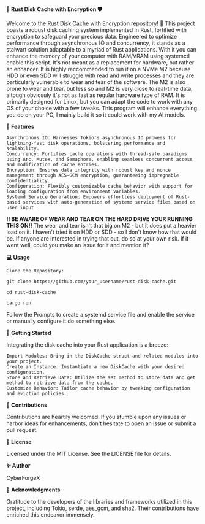 **🚀 Rust Disk Cache with Encryption 🛡️**

Welcome to the Rust Disk Cache with Encryption repository! 🎉 This project boasts a robust disk caching system implemented in Rust, fortified with encryption to safeguard your precious data. Engineered to optimize performance through asynchronous IO and concurrency, it stands as a stalwart solution adaptable to a myriad of Rust applications. With it you can enhance the memory of your computer with RAM/VRAM using systemctl enable this script. It's not meant as a replacement for hardware, but rather an enhancer. It is highly reccommended to run it on a NVMe M2 because HDD or even SDD will struggle with read and write processes and they are particularly vulnerable to wear and tear of the software. The M2 is also prone to wear and tear, but less so and M2 is very close to real-time data, altough obviosuly it's not as fast as regular hardware type of RAM. It is primarily designed for Linux, but you can adapt the code to work with any OS of your choice with a few tweaks. This program will enhance everything you do on your PC, I mainly build it so it could work with my AI models.

**🌟 Features**

    Asynchronous IO: Harnesses Tokio's asynchronous IO prowess for lightning-fast disk operations, bolstering performance and scalability.
    Concurrency: Fortifies cache operations with thread-safe paradigms using Arc, Mutex, and Semaphore, enabling seamless concurrent access and modification of cache entries.
    Encryption: Ensures data integrity with robust key and nonce management through AES-GCM encryption, guaranteeing impregnable confidentiality.
    Configuration: Flexibly customizable cache behavior with support for loading configuration from environment variables.
    Systemd Service Generation: Empowers effortless deployment of Rust-based services with auto-generation of systemd service files based on user input.

**!! BE AWARE OF WEAR AND TEAR ON THE HARD DRIVE YOUR RUNNING THIS ON!!**
The wear and tear isn't that big on M2 - but it does put a heavier load on it. I haven't tried it on HDD or SDD - so I don't know how that would be. If anyone are interested in trying that out, do so at your own risk. If it went well, could you make an issue for it and mention it?

**💻 Usage**

    Clone the Repository:
   
    git clone https://github.com/your_username/rust-disk-cache.git
   
    cd rust-disk-cache

    cargo run

 Follow the Prompts to create a systemd service file and enable the service or manually configure it do something else.

**🚀 Getting Started**

Integrating the disk cache into your Rust application is a breeze:

    Import Modules: Bring in the DiskCache struct and related modules into your project.
    Create an Instance: Instantiate a new DiskCache with your desired configuration.
    Store and Retrieve Data: Utilize the set method to store data and get method to retrieve data from the cache.
    Customize Behavior: Tailor cache behavior by tweaking configuration and eviction policies.

**🤝 Contributions**

Contributions are heartily welcomed! If you stumble upon any issues or harbor ideas for enhancements, don't hesitate to open an issue or submit a pull request.


**📝 License**

Licensed under the MIT License. See the LICENSE file for details.

**✨ Author**

CyberForgeX

**🙏 Acknowledgments**

Gratitude to the developers of the libraries and frameworks utilized in this project, including Tokio, serde, aes_gcm, and sha2. Their contributions have enriched this endeavor immensely.
